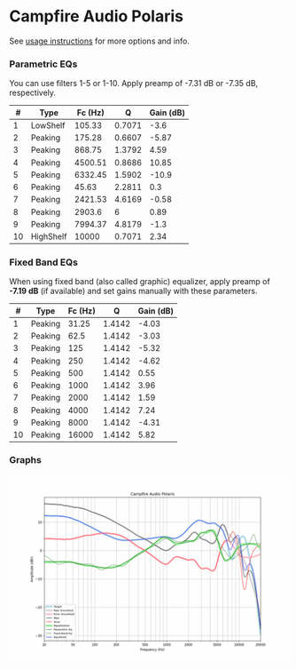 # Campfire Audio Polaris
See [usage instructions](https://github.com/jaakkopasanen/AutoEq#usage) for more options and info.

### Parametric EQs
You can use filters 1-5 or 1-10. Apply preamp of -7.31 dB or -7.35 dB, respectively.

|   # | Type      |   Fc (Hz) |      Q |   Gain (dB) |
|-----|-----------|-----------|--------|-------------|
|   1 | LowShelf  |    105.33 | 0.7071 |       -3.6  |
|   2 | Peaking   |    175.28 | 0.6607 |       -5.87 |
|   3 | Peaking   |    868.75 | 1.3792 |        4.59 |
|   4 | Peaking   |   4500.51 | 0.8686 |       10.85 |
|   5 | Peaking   |   6332.45 | 1.5902 |      -10.9  |
|   6 | Peaking   |     45.63 | 2.2811 |        0.3  |
|   7 | Peaking   |   2421.53 | 4.6169 |       -0.58 |
|   8 | Peaking   |   2903.6  | 6      |        0.89 |
|   9 | Peaking   |   7994.37 | 4.8179 |       -1.3  |
|  10 | HighShelf |  10000    | 0.7071 |        2.34 |

### Fixed Band EQs
When using fixed band (also called graphic) equalizer, apply preamp of **-7.19 dB** (if available) and set gains manually with these parameters.

|   # | Type    |   Fc (Hz) |      Q |   Gain (dB) |
|-----|---------|-----------|--------|-------------|
|   1 | Peaking |     31.25 | 1.4142 |       -4.03 |
|   2 | Peaking |     62.5  | 1.4142 |       -3.03 |
|   3 | Peaking |    125    | 1.4142 |       -5.32 |
|   4 | Peaking |    250    | 1.4142 |       -4.62 |
|   5 | Peaking |    500    | 1.4142 |        0.55 |
|   6 | Peaking |   1000    | 1.4142 |        3.96 |
|   7 | Peaking |   2000    | 1.4142 |        1.59 |
|   8 | Peaking |   4000    | 1.4142 |        7.24 |
|   9 | Peaking |   8000    | 1.4142 |       -4.31 |
|  10 | Peaking |  16000    | 1.4142 |        5.82 |

### Graphs
![](./Campfire%20Audio%20Polaris.png)
